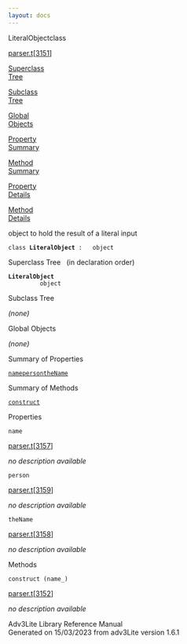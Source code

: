 ```yaml
---
layout: docs
---
```

<span class="title">LiteralObject</span><span class="type">class</span>

[parser.t](../file/parser.t.html)\[[3151](../source/parser.t.html#3151)\]

[Superclass  
Tree](#_SuperClassTree_)

[Subclass  
Tree](#_SubClassTree_)

[Global  
Objects](#_ObjectSummary_)

[Property  
Summary](#_PropSummary_)

[Method  
Summary](#_MethodSummary_)

[Property  
Details](#_Properties_)

[Method  
Details](#_Methods_)



object to hold the result of a literal input

`class `**`LiteralObject`**` :   object`



<span id="_SuperClassTree_"></span>



<span class="hdln">Superclass Tree</span>   (in declaration order)



**`LiteralObject`**  
`         object`  
<span id="_SubClassTree_"></span>



<span class="hdln">Subclass Tree</span>  



*(none)* <span id="_ObjectSummary_"></span>



<span class="hdln">Global Objects</span>  



*(none)* <span id="_PropSummary_"></span>



<span class="hdln">Summary of Properties</span>  



[`name`](#name)[`person`](#person)[`theName`](#theName)

<span id="_MethodSummary_"></span>



<span class="hdln">Summary of Methods</span>  



[`construct`](#construct)

<span id="_Properties_"></span>



<span class="hdln">Properties</span>  



<span id="name"></span>

`name`

[parser.t](../file/parser.t.html)\[[3157](../source/parser.t.html#3157)\]



*no description available*



<span id="person"></span>

`person`

[parser.t](../file/parser.t.html)\[[3159](../source/parser.t.html#3159)\]



*no description available*



<span id="theName"></span>

`theName`

[parser.t](../file/parser.t.html)\[[3158](../source/parser.t.html#3158)\]



*no description available*



<span id="_Methods_"></span>



<span class="hdln">Methods</span>  



<span id="construct"></span>

`construct (name_)`

[parser.t](../file/parser.t.html)\[[3152](../source/parser.t.html#3152)\]



*no description available*





Adv3Lite Library Reference Manual  
Generated on 15/03/2023 from adv3Lite version 1.6.1


